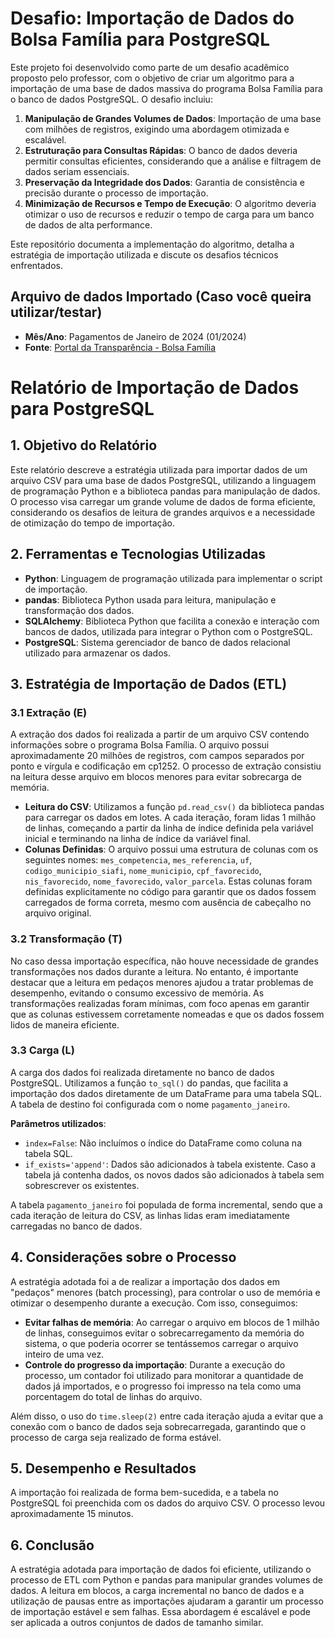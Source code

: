 # Desafio: Importação de Dados do Bolsa Família para PostgreSQL

Este projeto foi desenvolvido como parte de um desafio acadêmico proposto pelo professor, com o objetivo de criar um algoritmo para a importação de uma base de dados massiva do programa Bolsa Família para o banco de dados PostgreSQL. O desafio incluiu:

1. **Manipulação de Grandes Volumes de Dados**: Importação de uma base com milhões de registros, exigindo uma abordagem otimizada e escalável.
2. **Estruturação para Consultas Rápidas**: O banco de dados deveria permitir consultas eficientes, considerando que a análise e filtragem de dados seriam essenciais.
3. **Preservação da Integridade dos Dados**: Garantia de consistência e precisão durante o processo de importação.
4. **Minimização de Recursos e Tempo de Execução**: O algoritmo deveria otimizar o uso de recursos e reduzir o tempo de carga para um banco de dados de alta performance.

Este repositório documenta a implementação do algoritmo, detalha a estratégia de importação utilizada e discute os desafios técnicos enfrentados.

## Arquivo de dados Importado (Caso você queira utilizar/testar)
- **Mês/Ano**: Pagamentos de Janeiro de 2024 (01/2024)
- **Fonte**: [Portal da Transparência - Bolsa Família](https://dados.gov.br/dados/conjuntos-dados/bolsa-familia---pagamentos)



# Relatório de Importação de Dados para PostgreSQL

## 1. Objetivo do Relatório
Este relatório descreve a estratégia utilizada para importar dados de um arquivo CSV para uma base de dados PostgreSQL, utilizando a linguagem de programação Python e a biblioteca pandas para manipulação de dados. O processo visa carregar um grande volume de dados de forma eficiente, considerando os desafios de leitura de grandes arquivos e a necessidade de otimização do tempo de importação.

## 2. Ferramentas e Tecnologias Utilizadas
- **Python**: Linguagem de programação utilizada para implementar o script de importação.
- **pandas**: Biblioteca Python usada para leitura, manipulação e transformação dos dados.
- **SQLAlchemy**: Biblioteca Python que facilita a conexão e interação com bancos de dados, utilizada para integrar o Python com o PostgreSQL.
- **PostgreSQL**: Sistema gerenciador de banco de dados relacional utilizado para armazenar os dados.

## 3. Estratégia de Importação de Dados (ETL)

### 3.1 Extração (E)
A extração dos dados foi realizada a partir de um arquivo CSV contendo informações sobre o programa Bolsa Família. O arquivo possui aproximadamente 20 milhões de registros, com campos separados por ponto e vírgula e codificação em cp1252. O processo de extração consistiu na leitura desse arquivo em blocos menores para evitar sobrecarga de memória.

- **Leitura do CSV**: Utilizamos a função `pd.read_csv()` da biblioteca pandas para carregar os dados em lotes. A cada iteração, foram lidas 1 milhão de linhas, começando a partir da linha de índice definida pela variável inicial e terminando na linha de índice da variável final.
- **Colunas Definidas**: O arquivo possui uma estrutura de colunas com os seguintes nomes: `mes_competencia`, `mes_referencia`, `uf`, `codigo_municipio_siafi`, `nome_municipio`, `cpf_favorecido`, `nis_favorecido`, `nome_favorecido`, `valor_parcela`. Estas colunas foram definidas explicitamente no código para garantir que os dados fossem carregados de forma correta, mesmo com ausência de cabeçalho no arquivo original.

### 3.2 Transformação (T)
No caso dessa importação específica, não houve necessidade de grandes transformações nos dados durante a leitura. No entanto, é importante destacar que a leitura em pedaços menores ajudou a tratar problemas de desempenho, evitando o consumo excessivo de memória. As transformações realizadas foram mínimas, com foco apenas em garantir que as colunas estivessem corretamente nomeadas e que os dados fossem lidos de maneira eficiente.

### 3.3 Carga (L)
A carga dos dados foi realizada diretamente no banco de dados PostgreSQL. Utilizamos a função `to_sql()` do pandas, que facilita a importação dos dados diretamente de um DataFrame para uma tabela SQL. A tabela de destino foi configurada com o nome `pagamento_janeiro`.

**Parâmetros utilizados**:
- `index=False`: Não incluímos o índice do DataFrame como coluna na tabela SQL.
- `if_exists='append'`: Dados são adicionados à tabela existente. Caso a tabela já contenha dados, os novos dados são adicionados à tabela sem sobrescrever os existentes.

A tabela `pagamento_janeiro` foi populada de forma incremental, sendo que a cada iteração de leitura do CSV, as linhas lidas eram imediatamente carregadas no banco de dados.

## 4. Considerações sobre o Processo
A estratégia adotada foi a de realizar a importação dos dados em "pedaços" menores (batch processing), para controlar o uso de memória e otimizar o desempenho durante a execução. Com isso, conseguimos:
- **Evitar falhas de memória**: Ao carregar o arquivo em blocos de 1 milhão de linhas, conseguimos evitar o sobrecarregamento da memória do sistema, o que poderia ocorrer se tentássemos carregar o arquivo inteiro de uma vez.
- **Controle do progresso da importação**: Durante a execução do processo, um contador foi utilizado para monitorar a quantidade de dados já importados, e o progresso foi impresso na tela como uma porcentagem do total de linhas do arquivo.

Além disso, o uso do `time.sleep(2)` entre cada iteração ajuda a evitar que a conexão com o banco de dados seja sobrecarregada, garantindo que o processo de carga seja realizado de forma estável.

## 5. Desempenho e Resultados
A importação foi realizada de forma bem-sucedida, e a tabela no PostgreSQL foi preenchida com os dados do arquivo CSV. O processo levou aproximadamente 15 minutos.

## 6. Conclusão
A estratégia adotada para importação de dados foi eficiente, utilizando o processo de ETL com Python e pandas para manipular grandes volumes de dados. A leitura em blocos, a carga incremental no banco de dados e a utilização de pausas entre as importações ajudaram a garantir um processo de importação estável e sem falhas. Essa abordagem é escalável e pode ser aplicada a outros conjuntos de dados de tamanho similar.
